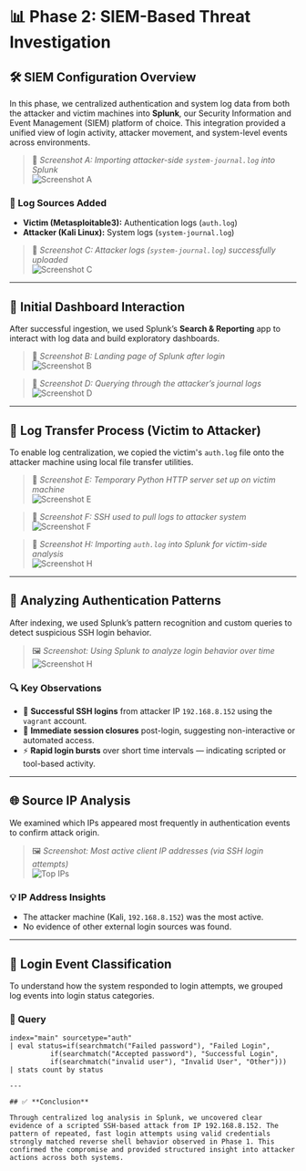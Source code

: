 # 📊 Phase 2: SIEM-Based Threat Investigation

## 🛠️ SIEM Configuration Overview

In this phase, we centralized authentication and system log data from both the attacker and victim machines into **Splunk**, our Security Information and Event Management (SIEM) platform of choice. This integration provided a unified view of login activity, attacker movement, and system-level events across environments.

> 📸 *Screenshot A: Importing attacker-side `system-journal.log` into Splunk*  
![Screenshot A](Screenshots/A.png)

### 📁 Log Sources Added
- **Victim (Metasploitable3):** Authentication logs (`auth.log`)
- **Attacker (Kali Linux):** System logs (`system-journal.log`)

> 📸 *Screenshot C: Attacker logs (`system-journal.log`) successfully uploaded*  
![Screenshot C](Screenshots/C.png)

---

## 🧭 Initial Dashboard Interaction

After successful ingestion, we used Splunk’s **Search & Reporting** app to interact with log data and build exploratory dashboards.

> 📸 *Screenshot B: Landing page of Splunk after login*  
![Screenshot B](Screenshots/B.png)

> 📸 *Screenshot D: Querying through the attacker’s journal logs*  
![Screenshot D](Screenshots/D.png)

---

## 🔁 Log Transfer Process (Victim to Attacker)

To enable log centralization, we copied the victim's `auth.log` file onto the attacker machine using local file transfer utilities.

> 📸 *Screenshot E: Temporary Python HTTP server set up on victim machine*  
![Screenshot E](Screenshots/E.png)

> 📸 *Screenshot F: SSH used to pull logs to attacker system*  
![Screenshot F](Screenshots/F.png)

> 📸 *Screenshot H: Importing `auth.log` into Splunk for victim-side analysis*  
![Screenshot H](Screenshots/H.png)

---

## 🔬 Analyzing Authentication Patterns

After indexing, we used Splunk’s pattern recognition and custom queries to detect suspicious SSH login behavior.

> 🖼️ *Screenshot: Using Splunk to analyze login behavior over time*  
![Screenshot H](Screenshots/attack_pattern.png)

### 🔍 Key Observations
- 🔐 **Successful SSH logins** from attacker IP `192.168.8.152` using the `vagrant` account.
- 🔄 **Immediate session closures** post-login, suggesting non-interactive or automated access.
- ⚡ **Rapid login bursts** over short time intervals — indicating scripted or tool-based activity.

---

## 🌐 Source IP Analysis

We examined which IPs appeared most frequently in authentication events to confirm attack origin.

> 🖼️ *Screenshot: Most active client IP addresses (via SSH login attempts)*  
![Top IPs](Screenshots/Mostaccessed_IPS.png)

### 💡 IP Address Insights
- The attacker machine (Kali, `192.168.8.152`) was the most active.
- No evidence of other external login sources was found.

---

## 📌 Login Event Classification

To understand how the system responded to login attempts, we grouped log events into login status categories.

### 🧾 Query
```spl
index="main" sourcetype="auth" 
| eval status=if(searchmatch("Failed password"), "Failed Login",
          if(searchmatch("Accepted password"), "Successful Login",
          if(searchmatch("invalid user"), "Invalid User", "Other")))
| stats count by status

---

## ✅ **Conclusion**

Through centralized log analysis in Splunk, we uncovered clear evidence of a scripted SSH-based attack from IP 192.168.8.152. The pattern of repeated, fast login attempts using valid credentials strongly matched reverse shell behavior observed in Phase 1. This confirmed the compromise and provided structured insight into attacker actions across both systems.
